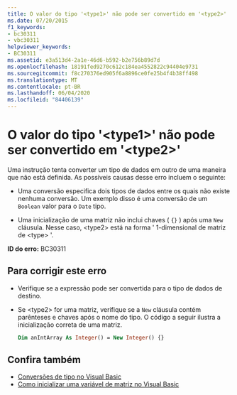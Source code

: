 ```yaml
---
title: O valor do tipo '<type1>' não pode ser convertido em '<type2>'
ms.date: 07/20/2015
f1_keywords:
- bc30311
- vbc30311
helpviewer_keywords:
- BC30311
ms.assetid: e3a513d4-2a1e-46d6-b592-b2e756b89d7d
ms.openlocfilehash: 18191fed9270c612c184ea4552822c94404e9731
ms.sourcegitcommit: f8c270376ed905f6a8896ce0fe25b4f4b38ff498
ms.translationtype: MT
ms.contentlocale: pt-BR
ms.lasthandoff: 06/04/2020
ms.locfileid: "84406139"
---
```

# <a name="value-of-type-type1-cannot-be-converted-to-type2"></a>O valor do tipo '\<type1>' não pode ser convertido em '\<type2>'

Uma instrução tenta converter um tipo de dados em outro de uma maneira que não está definida. As possíveis causas desse erro incluem o seguinte:

- Uma conversão especifica dois tipos de dados entre os quais não existe nenhuma conversão. Um exemplo disso é uma conversão de um `Boolean` valor para o `Date` tipo.

- Uma inicialização de uma matriz não inclui chaves ( `{}` ) após uma `New` cláusula. Nesse caso, \<type2> está na forma ' 1-dimensional de matriz de \<type> '.

**ID do erro:** BC30311

## <a name="to-correct-this-error"></a>Para corrigir este erro

- Verifique se a expressão pode ser convertida para o tipo de dados de destino.

- Se \<type2> for uma matriz, verifique se a `New` cláusula contém parênteses e chaves após o nome do tipo. O código a seguir ilustra a inicialização correta de uma matriz.

  ```vb
  Dim anIntArray As Integer() = New Integer() {}
  ```

## <a name="see-also"></a>Confira também

- [Conversões de tipo no Visual Basic](../programming-guide/language-features/data-types/type-conversions.md)
- [Como inicializar uma variável de matriz no Visual Basic](../programming-guide/language-features/arrays/how-to-initialize-an-array-variable.md)
